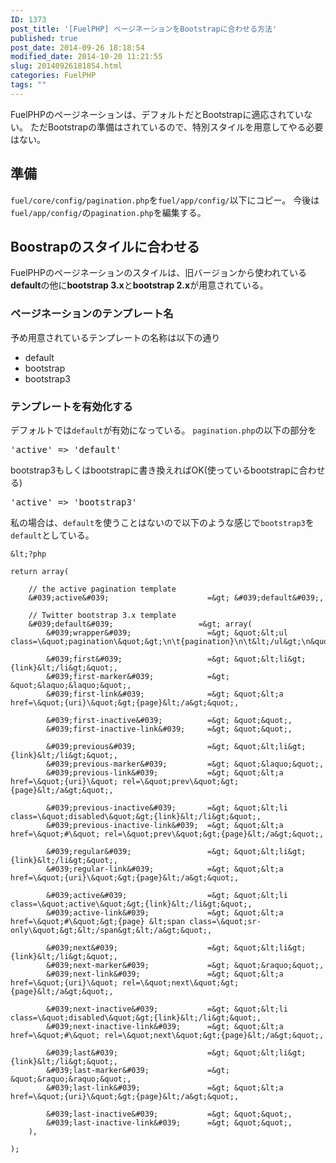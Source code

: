 ```yaml
---
ID: 1373
post_title: '[FuelPHP] ページネーションをBootstrapに合わせる方法'
published: true
post_date: 2014-09-26 18:18:54
modified_date: 2014-10-20 11:21:55
slug: 20140926181854.html
categories: FuelPHP
tags: ""
---
```

FuelPHPのページネーションは、デフォルトだとBootstrapに適応されていない。
ただBootstrapの準備はされているので、特別スタイルを用意してやる必要はない。
<!--more-->
<h2>準備</h2>
<code>fuel/core/config/pagination.php</code>を<code>fuel/app/config/</code>以下にコピー。
今後は<code>fuel/app/config/</code>の<code>pagination.php</code>を編集する。

<h2>Boostrapのスタイルに合わせる</h2>
FuelPHPのページネーションのスタイルは、旧バージョンから使われている<b>default</b>の他に<b>bootstrap 3.x</b>と<b>bootstrap 2.x</b>が用意されている。

<h3>ページネーションのテンプレート名</h3>
予め用意されているテンプレートの名称は以下の通り
<ul>
 <li>default
 <li>bootstrap
 <li>bootstrap3
</ul>

<h3>テンプレートを有効化する</h3>
デフォルトでは<code>default</code>が有効になっている。
<code>pagination.php</code>の以下の部分を
<pre>'active' => 'default'</pre>
bootstrap3もしくはbootstrapに書き換えればOK(使っているbootstrapに合わせる)
<pre>'active' => 'bootstrap3'</pre>

私の場合は、<code>default</code>を使うことはないので以下のような感じで<code>bootstrap3</code>を<code>default</code>としている。

```
&lt;?php

return array(

    // the active pagination template
    &#039;active&#039;                      =&gt; &#039;default&#039;,

    // Twitter bootstrap 3.x template
    &#039;default&#039;                   =&gt; array(
        &#039;wrapper&#039;                 =&gt; &quot;&lt;ul class=\&quot;pagination\&quot;&gt;\n\t{pagination}\n\t&lt;/ul&gt;\n&quot;,

        &#039;first&#039;                   =&gt; &quot;&lt;li&gt;{link}&lt;/li&gt;&quot;,
        &#039;first-marker&#039;            =&gt; &quot;&laquo;&laquo;&quot;,
        &#039;first-link&#039;              =&gt; &quot;&lt;a href=\&quot;{uri}\&quot;&gt;{page}&lt;/a&gt;&quot;,

        &#039;first-inactive&#039;          =&gt; &quot;&quot;,
        &#039;first-inactive-link&#039;     =&gt; &quot;&quot;,

        &#039;previous&#039;                =&gt; &quot;&lt;li&gt;{link}&lt;/li&gt;&quot;,
        &#039;previous-marker&#039;         =&gt; &quot;&laquo;&quot;,
        &#039;previous-link&#039;           =&gt; &quot;&lt;a href=\&quot;{uri}\&quot; rel=\&quot;prev\&quot;&gt;{page}&lt;/a&gt;&quot;,

        &#039;previous-inactive&#039;       =&gt; &quot;&lt;li class=\&quot;disabled\&quot;&gt;{link}&lt;/li&gt;&quot;,
        &#039;previous-inactive-link&#039;  =&gt; &quot;&lt;a href=\&quot;#\&quot; rel=\&quot;prev\&quot;&gt;{page}&lt;/a&gt;&quot;,

        &#039;regular&#039;                 =&gt; &quot;&lt;li&gt;{link}&lt;/li&gt;&quot;,
        &#039;regular-link&#039;            =&gt; &quot;&lt;a href=\&quot;{uri}\&quot;&gt;{page}&lt;/a&gt;&quot;,

        &#039;active&#039;                  =&gt; &quot;&lt;li class=\&quot;active\&quot;&gt;{link}&lt;/li&gt;&quot;,
        &#039;active-link&#039;             =&gt; &quot;&lt;a href=\&quot;#\&quot;&gt;{page} &lt;span class=\&quot;sr-only\&quot;&gt;&lt;/span&gt;&lt;/a&gt;&quot;,

        &#039;next&#039;                    =&gt; &quot;&lt;li&gt;{link}&lt;/li&gt;&quot;,
        &#039;next-marker&#039;             =&gt; &quot;&raquo;&quot;,
        &#039;next-link&#039;               =&gt; &quot;&lt;a href=\&quot;{uri}\&quot; rel=\&quot;next\&quot;&gt;{page}&lt;/a&gt;&quot;,

        &#039;next-inactive&#039;           =&gt; &quot;&lt;li class=\&quot;disabled\&quot;&gt;{link}&lt;/li&gt;&quot;,
        &#039;next-inactive-link&#039;      =&gt; &quot;&lt;a href=\&quot;#\&quot; rel=\&quot;next\&quot;&gt;{page}&lt;/a&gt;&quot;,

        &#039;last&#039;                    =&gt; &quot;&lt;li&gt;{link}&lt;/li&gt;&quot;,
        &#039;last-marker&#039;             =&gt; &quot;&raquo;&raquo;&quot;,
        &#039;last-link&#039;               =&gt; &quot;&lt;a href=\&quot;{uri}\&quot;&gt;{page}&lt;/a&gt;&quot;,

        &#039;last-inactive&#039;           =&gt; &quot;&quot;,
        &#039;last-inactive-link&#039;      =&gt; &quot;&quot;,
    ),

);
```